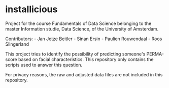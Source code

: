 # installicious

Project for the course Fundamentals of Data Science belonging to the master Information studie, Data Science, of the University of Amsterdam.

Contributors:
    - Jan Jetze Beitler
    - Sinan Ersin
    - Paulien Rouwendaal
    - Roos Slingerland

This project tries to identify the possibility of predicting someone's PERMA-score based on facial characteristics. This repository only contains the scripts used to answer this question.

For privacy reasons, the raw and adjusted data files are not included in this repository.
